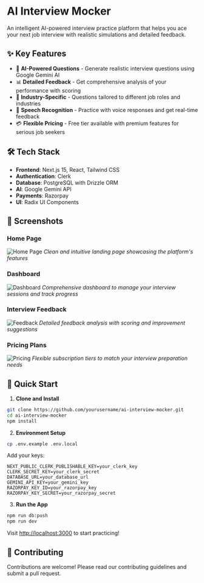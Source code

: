 # AI Interview Mocker

An intelligent AI-powered interview practice platform that helps you ace your next job interview with realistic simulations and detailed feedback.

## ✨ Key Features

- 🤖 **AI-Powered Questions** - Generate realistic interview questions using Google Gemini AI
- 📊 **Detailed Feedback** - Get comprehensive analysis of your performance with scoring
- 🎯 **Industry-Specific** - Questions tailored to different job roles and industries
- 🎤 **Speech Recognition** - Practice with voice responses and get real-time feedback
- 💳 **Flexible Pricing** - Free tier available with premium features for serious job seekers

## 🛠️ Tech Stack

- **Frontend**: Next.js 15, React, Tailwind CSS
- **Authentication**: Clerk
- **Database**: PostgreSQL with Drizzle ORM
- **AI**: Google Gemini API
- **Payments**: Razorpay
- **UI**: Radix UI Components

## 📸 Screenshots

### Home Page
![Home Page](./screenshots/home.png)
*Clean and intuitive landing page showcasing the platform's features*

### Dashboard
![Dashboard](./screenshots/dashboard.png)
*Comprehensive dashboard to manage your interview sessions and track progress*

### Interview Feedback
![Feedback](./screenshots/feedback.png)
*Detailed feedback analysis with scoring and improvement suggestions*

### Pricing Plans
![Pricing](./screenshots/pricing.png)
*Flexible subscription tiers to match your interview preparation needs*

## 🚀 Quick Start

1. **Clone and Install**
```bash
git clone https://github.com/yourusername/ai-interview-mocker.git
cd ai-interview-mocker
npm install
```

2. **Environment Setup**
```bash
cp .env.example .env.local
```

Add your keys:
```env
NEXT_PUBLIC_CLERK_PUBLISHABLE_KEY=your_clerk_key
CLERK_SECRET_KEY=your_clerk_secret
DATABASE_URL=your_database_url
GEMINI_API_KEY=your_gemini_key
RAZORPAY_KEY_ID=your_razorpay_key
RAZORPAY_KEY_SECRET=your_razorpay_secret
```

3. **Run the App**
```bash
npm run db:push
npm run dev
```

Visit [http://localhost:3000](http://localhost:3000) to start practicing!


## 🤝 Contributing

Contributions are welcome! Please read our contributing guidelines and submit a pull request.


